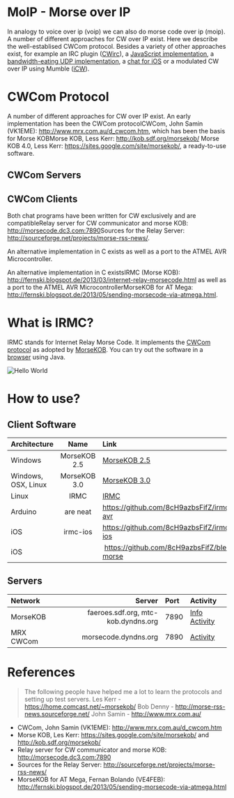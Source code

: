 MoIP - Morse over IP
====================
In analogy to voice over ip (voip) we can also do morse code over ip (moip).
A number of different approaches for CW over IP exist. Here we describe the
well-establised CWCom protocol. 
Besides a variety of other approaches exist, for example an IRC 
plugin ([CWirc](http://myspace.voo.be/pcoupard/cwirc/)), 
a [JavaScript implementation](http://morsecode.me), 
a [bandwidth-eating UDP implementation](http://hans.liss.pp.se/node/343), 
a [chat for iOS](http://pignology.net/cwwithme.html) 
or a modulated CW over IP using Mumble ([iCW](https://sites.google.com/site/icwoip/)).




# CWCom Protocol
A number of different approaches for CW over IP exist. 
An early implementation has been the CWCom protocol<ref>CWCom, John Samin (VK1EME): http://www.mrx.com.au/d_cwcom.htm</ref>,
 which has been the basis for Morse KOB<ref>Morse KOB, Less Kerr: http://kob.sdf.org/morsekob/</ref>
<ref>Morse KOB 4.0, Less Kerr: https://sites.google.com/site/morsekob/</ref>,
 a ready-to-use software. 

## CWCom Servers

## CWCom Clients
Both chat programs have been written for CW exclusively and are compatible<ref>Relay server for CW communicator and morse KOB: http://morsecode.dc3.com:7890</ref><ref>Sources for the Relay Server: http://sourceforge.net/projects/morse-rss-news/</ref>. 

 An alternative implementation in C exists as well as a port to the ATMEL AVR Microcontroller. 

An alternative implementation in C exists<ref>IRMC (Morse KOB): http://fernski.blogspot.de/2013/03/internet-relay-morsecode.html</ref> as well as a port to the ATMEL AVR Microcontroller<ref>MorseKOB for AT Mega: http://fernski.blogspot.de/2013/05/sending-morsecode-via-atmega.html</ref>. 


# What is IRMC?
IRMC stands for Internet Relay Morse Code. 
It implements the [CWCom protocol](/doc/cwcom.pdf?raw=true) 
as adopted by [MorseKOB](http://kob.sdf.org/morsekob/docs/history.pdf). 
You can try out the software in a [browser](http://kob.sdf.org/morsekob/morsekob30/index.htm) using Java.




![Hello World](/img/hello_morse.jpg?raw=true "Hello world")


# How to use?

## Client Software

| Architecture  | Name  		| Link 						|
| :------------ |:---------------:	| :-----					|
| Windows	| MorseKOB 2.5	 	| [MorseKOB 2.5](http://kob.sdf.org/morsekob/morsekob25/index.htm) |
| Windows, OSX, Linux	| MorseKOB 3.0	| [MorseKOB 3.0](http://kob.sdf.org/morsekob/morsekob30/index.htm) |
| Linux		| IRMC	        	| [IRMC](https://github.com/8cH9azbsFifZ/irmc) 	|
| Arduino	| are neat        	| https://github.com/8cH9azbsFifZ/irmc-avr	|
| iOS		| irmc-ios		| https://github.com/8cH9azbsFifZ/irmc-ios	|
| iOS		| 			| https://github.com/8cH9azbsFifZ/ble-morse 	|


## Servers
| Network 	| Server	  	| Port  | Activity | 
| :------------ | ---------------:	| :---- | :------- |
| MorseKOB      | faeroes.sdf.org, mtc-kob.dyndns.org 	| 7890 	| [Info](http://mtc-kob.dyndns.org/info.html) [Activity](http://mtc-kob.dyndns.org) |
| MRX CWCom      | morsecode.dyndns.org  | 7890	| [Activity](http://morsecode.dyndns.org) |


# References


> The following people have helped me a lot to learn the protocols and setting up test servers.
> Les Kerr -  https://home.comcast.net/~morsekob/
> Bob Denny - http://morse-rss-news.sourceforge.net/
> John Samin - http://www.mrx.com.au/


* CWCom, John Samin (VK1EME): http://www.mrx.com.au/d_cwcom.htm
* Morse KOB, Les Kerr: https://sites.google.com/site/morsekob/ and http://kob.sdf.org/morsekob/
* Relay server for CW communicator and morse KOB: http://morsecode.dc3.com:7890 
* Sources for the Relay Server: http://sourceforge.net/projects/morse-rss-news/
* MorseKOB for AT Mega, Fernan Bolando (VE4FEB): http://fernski.blogspot.de/2013/05/sending-morsecode-via-atmega.html



